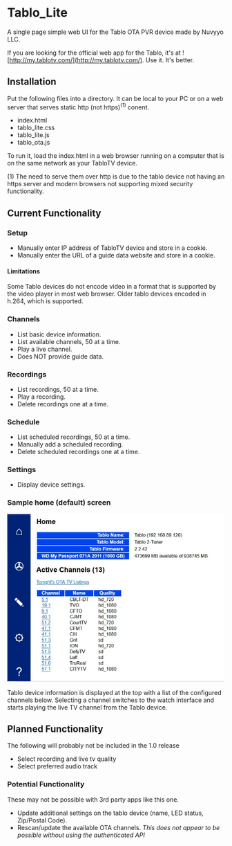 # Tablo_Lite
A single page simple web UI for the Tablo OTA PVR device made by Nuvyyo LLC.

If you are looking for the official web app for the Tablo, it's at ![http://my.tablotv.com/](http://my.tablotv.com/). Use it. It's better.

## Installation

Put the following files into a directory. It can be local to your PC or on a web server that serves static http (not https)<sup>(1)</sup> conent.

* index.html
* tablo_lite.css
* tablo_lite.js
* tablo_ota.js

To run it, load the index.html in a web browser running on a computer that is on the same network as your TabloTV device.

(1) The need to serve them over http is due to the tablo device not having an https server and modern browsers not supporting mixed security functionality.

## Current Functionality

### Setup
- Manually enter IP address of TabloTV device and store in a cookie.
- Manually enter the URL of a guide data website and store in a cookie.

#### Limitations

Some Tablo devices do not encode video in a format that is supported by the video player in most web browser. Older tablo devices encoded in h.264, which is supported.

### Channels
- List basic device information.
- List available channels, 50 at a time.
- Play a live channel.
- Does NOT provide guide data.

### Recordings
- List recordings, 50 at a time.
- Play a recording.
- Delete recordings one at a time.

### Schedule
- List scheduled recordings, 50 at a time.
- Manually add a scheduled recording.
- Delete scheduled recordings one at a time.

### Settings
- Display device settings.

### Sample home (default) screen

![Tablo Lite Home screen - alpha](https://github.com/Epchk/Tablo_Lite/blob/main/screenshots/home%20screen.jpg?raw=true)

Tablo device information is displayed at the top with a list of the configured channels below. Selecting a channel switches to the watch interface and starts playing the live TV channel from the Tablo device.

## Planned Functionality

The following will probably not be included in the 1.0 release
- Select recording and live tv quality
- Select preferred audio track

### Potential Functionality

These may not be possible with 3rd party apps like this one.

- Update additional settings on the tablo device (name, LED status, Zip/Postal Code).
- Rescan/update the available OTA channels. _This does not appear to be possible without using the authenticated API_
